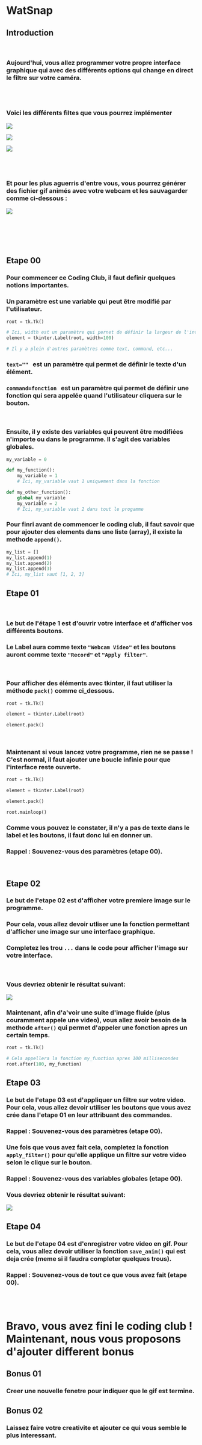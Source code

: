 # WatSnap

## Introduction

<br>

### Aujourd'hui, vous allez programmer votre propre interface graphique qui avec des différents options qui change en direct le filtre sur votre caméra.
<br><br>


### Voici les différents filtes que vous pourrez implémenter

![](filter_1.png)

![](filter_2.png)

![](filter_3.png)
<br><br><br><br>


### Et pour les plus aguerris d'entre vous, vous pourrez générer des fichier gif animés avec votre webcam et les sauvagarder comme ci-dessous : 

![](animation.gif)

<br><br><br><br>

## Etape 00

### Pour commencer ce Coding Club, il faut definir quelques notions importantes.
### Un paramètre est une variable qui peut être modifié par l'utilisateur.
```PYTHON
root = tk.Tk()

# Ici, width est un paramètre qui pernet de définir la largeur de l'interface a 100 pixels
element = tkinter.Label(root, width=100)

# Il y a plein d'autres paramètres comme text, command, etc...
```
### `text=""` &nbsp;&nbsp;est un paramètre qui permet de définir le texte d'un élément.
### `command=fonction` &nbsp;&nbsp;est un paramètre qui permet de définir une fonction qui sera appelée quand l'utilisateur cliquera sur le bouton.
<br>

### Ensuite,  il y existe des variables qui peuvent être modifiées n'importe ou dans le programme. Il s'agit des variables globales.
```PYTHON
my_variable = 0

def my_function():
    my_variable = 1
    # Ici, my_variable vaut 1 uniquement dans la fonction

def my_other_function():
    global my_variable
    my_variable = 2
    # Ici, my_variable vaut 2 dans tout le progamme
```
### Pour finri avant de commencer le coding club, il faut savoir que pour ajouter des elements dans une liste (array), il existe la methode `append()`.
```PYTHON
my_list = []
my_list.append(1)
my_list.append(2)
my_list.append(3)
# Ici, my_list vaut [1, 2, 3]
```


## Etape 01

<br>

### Le but de l'étape 1 est d'ouvrir votre interface et d'afficher vos différents boutons.
### Le Label aura comme texte `"Webcam Video"` et les boutons auront comme texte `"Record"` et `"Apply filter"`.

<br>

### Pour afficher des éléments avec tkinter, il faut utiliser la méthode `pack()` comme ci_dessous.
```PYTHON
root = tk.Tk()

element = tkinter.Label(root)

element.pack()
```
<br>

### Maintenant si vous lancez votre programme, rien ne se passe ! C'est normal, il faut ajouter une boucle infinie pour que l'interface reste ouverte.
```PYTHON
root = tk.Tk()

element = tkinter.Label(root)

element.pack()

root.mainloop()
```

### Comme vous pouvez le constater, il n'y a pas de texte dans le label et les boutons, il faut donc lui en donner un.

### Rappel : Souvenez-vous des paramètres (etape 00).

<br>

## Etape 02

### Le but de l'etape 02 est d'afficher votre premiere image sur le programme.
### Pour cela, vous allez devoir utliser une la fonction permettant d'afficher une image sur une interface graphique.

### Completez les trou `...` dans le code pour afficher l'image sur votre interface.
<br> 

### Vous devriez obtenir le résultat suivant:
![](ventillator.png)

### Maintenant, afin d'a'voir une suite d'image fluide (plus couramment appele une video), vous allez avoir besoin de la methode `after()` qui permet d'appeler une fonction apres un certain temps.
```PYTHON
root = tk.Tk()

# Cela appellera la fonction my_function apres 100 millisecondes
root.after(100, my_function)
```

## Etape 03

### Le but de l'etape 03 est d'appliquer un filtre sur votre video. Pour cela, vous allez devoir utiliser les boutons que vous avez crée dans l'etape 01 en leur attribuant des commandes.

### Rappel : Souvenez-vous des paramètres (etape 00).

### Une fois que vous avez fait cela, completez la fonction `apply_filter()` pour qu'elle applique un filtre sur votre video selon le clique sur le bouton.

### Rappel : Souvenez-vous des variables globales (etape 00).

### Vous devriez obtenir le résultat suivant:
![](pimp_my_ventillator.png)

## Etape 04

### Le but de l'etape 04 est d'enregistrer votre video en gif. Pour cela, vous allez devoir utiliser la fonction `save_anim()` qui est deja crée (meme si il faudra completer quelques trous).

### Rappel : Souvenez-vous de tout ce que vous avez fait (etape 00).

<br><br>

# Bravo, vous avez fini le coding club ! <br> Maintenant, nous vous proposons d'ajouter different bonus

## Bonus 01

### Creer une nouvelle fenetre pour indiquer que le gif est termine.

## Bonus 02

### Laissez faire votre creativite et ajouter ce qui vous semble le plus interessant.
